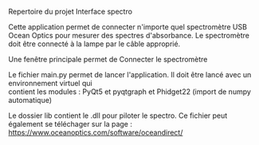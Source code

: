Repertoire du projet Interface spectro

Cette application permet de connecter n'importe quel spectromètre USB Ocean Optics pour mesurer des spectres d'absorbance. Le spectromètre doit être connecté à la lampe par le câble approprié.

Une fenêtre principale permet de Connecter le spectromètre

Le fichier main.py permet de lancer l'application. Il doit être lancé avec un environnement virtuel qui \
contient les modules : PyQt5 et pyqtgraph et Phidget22 (import de numpy automatique)

Le dossier lib contient le .dll pour piloter le spectro. Ce fichier peut également se téléchager sur la page : https://www.oceanoptics.com/software/oceandirect/
